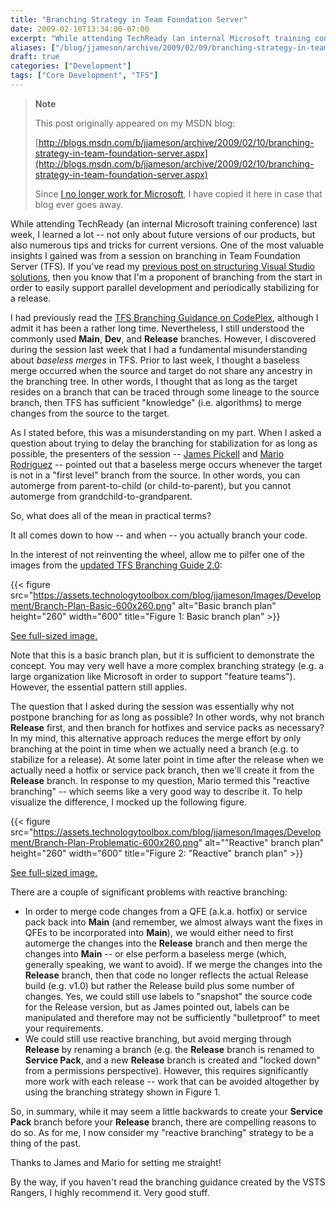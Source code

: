 ```yaml
---
title: "Branching Strategy in Team Foundation Server"
date: 2009-02-10T13:34:00-07:00
excerpt: "While attending TechReady (an internal Microsoft training conference) last week, I learned a lot -- not only about future versions of our products, but also numerous tips and tricks for current versions. One of the most valuable insights I gained was..."
aliases: ["/blog/jjameson/archive/2009/02/09/branching-strategy-in-team-foundation-server.aspx", "/blog/jjameson/archive/2009/02/10/branching-strategy-in-team-foundation-server.aspx"]
draft: true
categories: ["Development"]
tags: ["Core Development", "TFS"]
---
```


> **Note**
>
> This post originally appeared on my MSDN blog:
>
> [http://blogs.msdn.com/b/jjameson/archive/2009/02/10/branching-strategy-in-team-foundation-server.aspx](http://blogs.msdn.com/b/jjameson/archive/2009/02/10/branching-strategy-in-team-foundation-server.aspx)
>
> Since [I no longer work for Microsoft](/blog/jjameson/2011/09/02/last-day-with-microsoft), I have copied it here in case that blog                 ever goes away.

While attending TechReady (an internal Microsoft training conference) last week,         I learned a lot -- not only about future versions of our products, but also numerous         tips and tricks for current versions. One of the most valuable insights I gained         was from a session on branching in Team Foundation Server (TFS). If you've read         my [previous post on structuring Visual Studio solutions](/blog/jjameson/2007/04/18/structure-visual-studio-solutions), then you know that         I'm a proponent of branching from the start in order to easily support parallel         development and periodically stabilizing for a release.

I had previously read the [TFS Branching
Guidance on CodePlex](http://www.codeplex.com/BranchingGuidance), although I admit it has been a rather long time. Nevertheless,         I still understood the commonly used **Main**, **Dev**,         and **Release** branches. However, I discovered during the session         last week that I had a fundamental misunderstanding about *baseless merges*         in TFS. Prior to last week, I thought a baseless merge occurred when the source         and target do not share any ancestry in the branching         tree. In other words, I thought that as long as the target resides on a branch that         can be traced through some lineage to the source branch, then TFS has sufficient         "knowledge" (i.e. algorithms) to merge changes from the source to the target.

As I stated before, this was a misunderstanding on my part. When I asked a question         about trying to delay the branching for stabilization for as long as possible, the         presenters of the session -- [James Pickell](http://blogs.msdn.com/jampick)         and [Mario Rodriguez](http://blogs.msdn.com/mrod) -- pointed out that         a baseless merge occurs whenever the target is not in a "first level" branch from         the source. In other words, you can automerge from parent-to-child (or child-to-parent),         but you cannot automerge from grandchild-to-grandparent.

So, what does all of the mean in practical terms?

It all comes down to how -- and when -- you actually branch your code.

In the interest of not reinventing the wheel, allow me to pilfer one of the images         from the [updated TFS Branching
Guide 2.0](http://www.codeplex.com/TFSBranchingGuideII):

{{< figure
src="https://assets.technologytoolbox.com/blog/jjameson/Images/Development/Branch-Plan-Basic-600x260.png"
alt="Basic branch plan"
height="260"
width="600"
title="Figure 1: Basic branch plan" >}}

[See full-sized image.](https://assets.technologytoolbox.com/blog/jjameson/Images/Development/Branch-Plan-Basic-820x356.png)

Note that this is a basic branch plan, but it is sufficient to demonstrate the concept.         You may very well have a more complex branching strategy (e.g. a large organization         like Microsoft in order to support "feature teams"). However, the essential pattern         still applies.

The question that I asked during the session was essentially why not postpone branching         for as long as possible? In other words, why not branch **Release**         first, and then branch for hotfixes and service packs as necessary? In my mind,         this alternative approach reduces the merge effort by only branching at the point         in time when we actually need a branch (e.g. to stabilize for a release). At some         later point in time after the release when we actually need a hotfix or service         pack branch, then we'll create it from the **Release** branch. In response         to my question, Mario termed this "reactive branching" -- which seems like a very         good way to describe it. To help visualize the difference, I mocked up the following         figure.

{{< figure
src="https://assets.technologytoolbox.com/blog/jjameson/Images/Development/Branch-Plan-Problematic-600x260.png"
alt="\"Reactive\" branch plan"
height="260"
width="600"
title="Figure 2: \"Reactive\" branch plan" >}}

[See full-sized image.](https://assets.technologytoolbox.com/blog/jjameson/Images/Development/Branch-Plan-Problematic-820x356.png)

There are a couple of significant problems with reactive branching:

- In order to merge code changes from a QFE (a.k.a. hotfix) or service pack back into
  **Main** (and remember, we almost always want the fixes in QFEs to
  be incorporated into **Main**), we would either need to first automerge
  the changes into the **Release** branch and then merge the changes
  into **Main** -- or else perform a baseless merge (which, generally
  speaking, we want to avoid). If we merge the changes into the **Release**
  branch, then that code no longer reflects the actual Release build (e.g. v1.0) but
  rather the Release build plus some number of changes. Yes, we could still use labels
  to "snapshot" the source code for the Release version, but as James pointed out,
  labels can be manipulated and therefore may not be sufficiently "bulletproof" to
  meet your requirements.
- We could still use reactive branching, but avoid merging through **Release**
  by renaming a branch (e.g. the **Release** branch is renamed to **Service Pack**, and a new **Release** branch is created
  and "locked down" from a permissions perspective). However, this requires significantly
  more work with each release -- work that can be avoided altogether by using the
  branching strategy shown in Figure 1.

So, in summary, while it may seem a little backwards to create your **Service
Pack** branch before your **Release** branch, there are         compelling reasons to do so. As for me, I now consider my "reactive branching" strategy         to be a thing of the past.

Thanks to James and Mario for setting me straight!

By the way, if you haven't read the branching guidance created by the VSTS Rangers,         I highly recommend it. Very good stuff.

